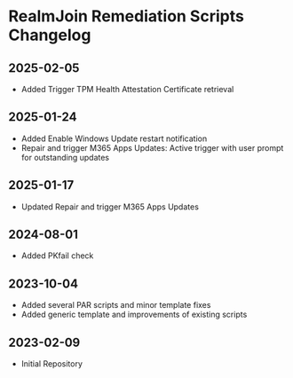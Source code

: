 # RealmJoin Remediation Scripts Changelog

## 2025-02-05
- Added Trigger TPM Health Attestation Certificate retrieval

## 2025-01-24
- Added Enable Windows Update restart notification
- Repair and trigger M365 Apps Updates: Active trigger with user prompt for outstanding updates

## 2025-01-17
- Updated Repair and trigger M365 Apps Updates

## 2024-08-01

- Added PKfail check

## 2023-10-04

- Added several PAR scripts and minor template fixes
- Added generic template and improvements of existing scripts

## 2023-02-09

- Initial Repository
